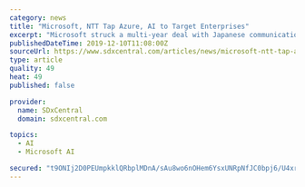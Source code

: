 ```yaml
---
category: news
title: "Microsoft, NTT Tap Azure, AI to Target Enterprises"
excerpt: "Microsoft struck a multi-year deal with Japanese communications giant NTT to combine its Azure cloud platform and artificial intelligence (AI) capabilities with NTT’s optical and wireless network to produce and support new enterprise-focused digital ..."
publishedDateTime: 2019-12-10T11:08:00Z
sourceUrl: https://www.sdxcentral.com/articles/news/microsoft-ntt-tap-azure-ai-to-target-enterprises/2019/12/
type: article
quality: 49
heat: 49
published: false

provider:
  name: SDxCentral
  domain: sdxcentral.com

topics:
  - AI
  - Microsoft AI

secured: "t9ONIj2D0PEUmpkklQRbplMDnA/sAu8wo6nOHem6YsxUNRpNfJC0bpj6/U4xrRldbdO5V1JfIsO7oaekMcQjjhfsg+B6L6VPbdq2VACKzecrxO/taV4P0crz34ChOtB6txnUa3+hHlDjV2AguNzKC2gCA4y6+VJzbst0cVnSLVLKxbx2RzZAonzLrt0dOXDzYUEyJJQdRevhO5rRCqwVfXMr7hUr6eRm0QfCLv2AY7+lCCVFFmj9IUlffEvYXG95g/nOF3s4gcUXKzS2l2D32w==;hZfv+iq0E6hhWaI2STFvBQ=="
---
```


